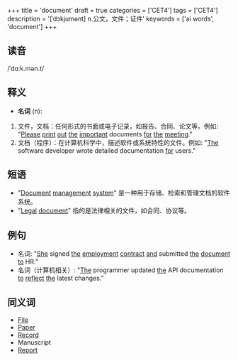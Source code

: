 +++
title = 'document'
draft = true
categories = ['CET4']
tags = ['CET4']
description = '[ˈdɔkjumənt] n.公文，文件；证件'
keywords = ['ai words', 'document']
+++

## 读音
/ˈdɑːk.mən.t/

## 释义
- **名词** (n):
1. 文件，文档：任何形式的书面或电子记录，如报告、合同、论文等。例如: "[Please](/zh/post/please/) [print](/zh/post/print/) [out](/zh/post/out/) [the](/zh/post/the/) [important](/zh/post/important/) documents [for](/zh/post/for/) [the](/zh/post/the/) [meeting](/zh/post/meeting/)."
2. 文档（程序）：在计算机科学中，描述软件或系统特性的文件。例如: "[The](/zh/post/the/) software developer wrote detailed documentation [for](/zh/post/for/) users."

## 短语
- "[Document](/zh/post/document/) [management](/zh/post/management/) [system](/zh/post/system/)" 是一种用于存储、检索和管理文档的软件系统。
- "[Legal](/zh/post/legal/) [document](/zh/post/document/)" 指的是法律相关的文件，如合同、协议等。

## 例句
- 名词: "[She](/zh/post/she/) signed [the](/zh/post/the/) [employment](/zh/post/employment/) [contract](/zh/post/contract/) [and](/zh/post/and/) submitted [the](/zh/post/the/) [document](/zh/post/document/) [to](/zh/post/to/) HR."
- 名词（计算机相关）: "[The](/zh/post/the/) programmer updated [the](/zh/post/the/) API documentation [to](/zh/post/to/) [reflect](/zh/post/reflect/) [the](/zh/post/the/) latest changes."

## 同义词
- [File](/zh/post/file/)
- [Paper](/zh/post/paper/)
- [Record](/zh/post/record/)
- Manuscript
- [Report](/zh/post/report/)
